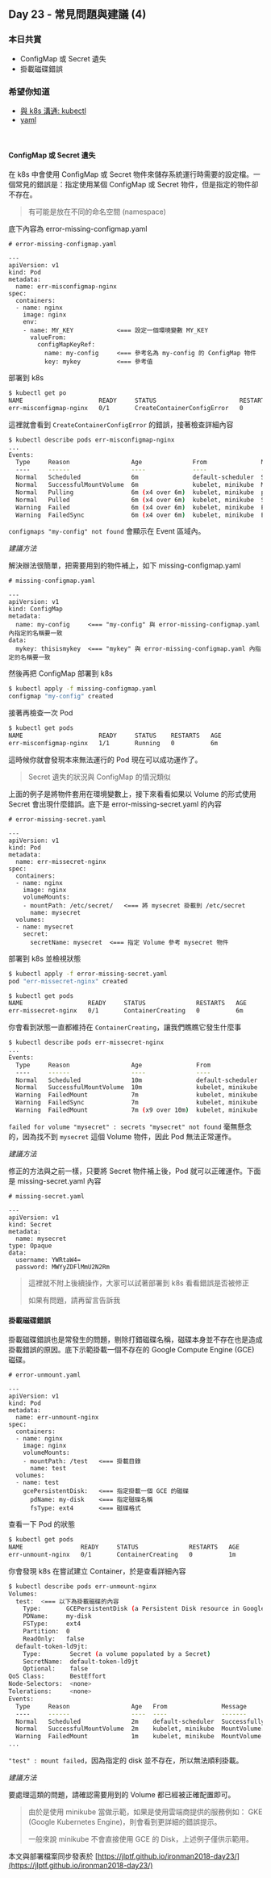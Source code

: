 ## Day 23 - 常見問題與建議 (4)

### 本日共賞

* ConfigMap 或 Secret 遺失
* 掛載磁碟錯誤

### 希望你知道

* [與 k8s 溝通: kubectl](https://ithelp.ithome.com.tw/articles/10193502)
* [yaml](https://ithelp.ithome.com.tw/articles/10193509)

<br/>

#### ConfigMap 或 Secret 遺失

在 k8s 中會使用 ConfigMap 或 Secret 物件來儲存系統運行時需要的設定檔。一個常見的錯誤是：指定使用某個 ConfigMap 或 Secret 物件，但是指定的物件卻不存在。

> 有可能是放在不同的命名空間 (namespace)

底下內容為 error-missing-configmap.yaml

```
# error-missing-configmap.yaml

---
apiVersion: v1
kind: Pod
metadata:
  name: err-misconfigmap-nginx
spec:
  containers:
  - name: nginx
    image: nginx
    env:
    - name: MY_KEY    		  <=== 設定一個環境變數 MY_KEY
      valueFrom:
        configMapKeyRef:
          name: my-config     <=== 參考名為 my-config 的 ConfigMap 物件 
          key: mykey          <=== 參考值
```

部署到 k8s 

```bash
$ kubectl get po
NAME                     READY     STATUS                       RESTARTS   AGE
err-misconfigmap-nginx   0/1       CreateContainerConfigError   0          7m
```

這裡就會看到 `CreateContainerConfigError` 的錯誤，接著檢查詳細內容

```bash
$ kubectl describe pods err-misconfigmap-nginx
...
Events:
  Type     Reason                 Age              From               Message
  ----     ------                 ----             ----               -------
  Normal   Scheduled              6m               default-scheduler  Successfully assigned err-misconfigmap-nginx to minikube
  Normal   SuccessfulMountVolume  6m               kubelet, minikube  MountVolume.SetUp succeeded for volume "default-token-ld9jt"
  Normal   Pulling                6m (x4 over 6m)  kubelet, minikube  pulling image "alpine"
  Normal   Pulled                 6m (x4 over 6m)  kubelet, minikube  Successfully pulled image "alpine"
  Warning  Failed                 6m (x4 over 6m)  kubelet, minikube  Error: configmaps "my-config" not found   <=== 找不到 ConfigMap 物件
  Warning  FailedSync             6m (x4 over 6m)  kubelet, minikube  Error syncing pod
```

`configmaps "my-config" not found` 會顯示在 Event 區域內。

*建議方法*

解決辦法很簡單，把需要用到的物件補上，如下 missing-configmap.yaml

```
# missing-configmap.yaml

---
apiVersion: v1
kind: ConfigMap
metadata:
  name: my-config     <=== "my-config" 與 error-missing-configmap.yaml 內指定的名稱要一致
data:
  mykey: thisismykey  <=== "mykey" 與 error-missing-configmap.yaml 內指定的名稱要一致
```

然後再把 ConfigMap 部署到 k8s 

```bash
$ kubectl apply -f missing-configmap.yaml
configmap "my-config" created
```

接著再檢查一次 Pod

```bash
$ kubectl get pods
NAME                     READY     STATUS    RESTARTS   AGE
err-misconfigmap-nginx   1/1       Running   0          6m
```

這時候你就會發現本來無法運行的 Pod 現在可以成功運作了。

> Secret 遺失的狀況與 ConfigMap 的情況類似

上面的例子是將物件套用在環境變數上，接下來看看如果以 Volume 的形式使用 Secret 會出現什麼錯誤。底下是 error-missing-secret.yaml 的內容

```
# error-missing-secret.yaml

---
apiVersion: v1
kind: Pod
metadata:
  name: err-missecret-nginx
spec:
  containers:
  - name: nginx
    image: nginx
    volumeMounts:
    - mountPath: /etc/secret/   <=== 將 mysecret 掛載到 /etc/secret
      name: mysecret
  volumes:            
  - name: mysecret  
    secret:
      secretName: mysecret  <=== 指定 Volume 參考 mysecret 物件
```

部署到 k8s 並檢視狀態

```bash
$ kubectl apply -f error-missing-secret.yaml 
pod "err-missecret-nginx" created

$ kubectl get pods
NAME                  READY     STATUS              RESTARTS   AGE
err-missecret-nginx   0/1       ContainerCreating   0          6m
```

你會看到狀態一直都維持在 `ContainerCreating`，讓我們瞧瞧它發生什麼事

```bash
$ kubectl describe pods err-missecret-nginx
...
Events:
  Type     Reason                 Age               From               Message
  ----     ------                 ----              ----               -------
  Normal   Scheduled              10m               default-scheduler  Successfully assigned err-missecret-nginx to minikube
  Normal   SuccessfulMountVolume  10m               kubelet, minikube  MountVolume.SetUp succeeded for volume "default-token-ld9jt"
  Warning  FailedMount            7m                kubelet, minikube  Unable to mount volumes for pod "err-missecret-nginx_default(42ee0ef4-d4e7-11e7-b5ae-0800279a8379)": timeout expired waiting for volumes to attach/mount for pod "default"/"err-missecret-nginx". list of unattached/unmounted volumes=[mysecret]
  Warning  FailedSync             7m                kubelet, minikube  Error syncing pod
  Warning  FailedMount            7m (x9 over 10m)  kubelet, minikube  MountVolume.SetUp failed for volume "mysecret" : secrets "mysecret" not found  <=== 錯誤訊息在這裡！
```

`failed for volume "mysecret" : secrets "mysecret" not found` 毫無懸念的，因為找不到 `mysecret` 這個 Volume 物件，因此 Pod 無法正常運作。

*建議方法*

修正的方法與之前一樣，只要將 Secret 物件補上後，Pod 就可以正確運作。下面是 missing-secret.yaml 內容

```
# missing-secret.yaml

---
apiVersion: v1
kind: Secret
metadata:
  name: mysecret
type: Opaque
data:
  username: YWRtaW4=
  password: MWYyZDFlMmU2N2Rm
```

> 這裡就不附上後續操作，大家可以試著部署到 k8s 看看錯誤是否被修正
> 
> 如果有問題，請再留言告訴我

#### 掛載磁碟錯誤

掛載磁碟錯誤也是常發生的問題，剔除打錯磁碟名稱，磁碟本身並不存在也是造成掛載錯誤的原因。底下示範掛載一個不存在的 Google Compute Engine (GCE) 磁碟。

```
# error-unmount.yaml

---
apiVersion: v1
kind: Pod
metadata:
  name: err-unmount-nginx
spec:
  containers:
  - name: nginx
    image: nginx
    volumeMounts:
    - mountPath: /test   <=== 掛載目錄
      name: test
  volumes:
  - name: test
    gcePersistentDisk:   <=== 指定掛載一個 GCE 的磁碟
      pdName: my-disk    <=== 指定磁碟名稱
      fsType: ext4       <=== 磁碟格式
```

查看一下 Pod 的狀態

```bash
$ kubectl get pods
NAME                READY     STATUS              RESTARTS   AGE
err-unmount-nginx   0/1       ContainerCreating   0          1m
```

你會發現 k8s 在嘗試建立 Container，於是查看詳細內容

```bash
$ kubectl describe pods err-unmount-nginx
Volumes:
  test:  <=== 以下為掛載磁碟的內容
    Type:       GCEPersistentDisk (a Persistent Disk resource in Google Compute Engine)
    PDName:     my-disk
    FSType:     ext4
    Partition:  0
    ReadOnly:   false
  default-token-ld9jt:
    Type:        Secret (a volume populated by a Secret)
    SecretName:  default-token-ld9jt
    Optional:    false
QoS Class:       BestEffort
Node-Selectors:  <none>
Tolerations:     <none>
Events:
  Type     Reason                 Age   From               Message
  ----     ------                 ----  ----               -------
  Normal   Scheduled              2m    default-scheduler  Successfully assigned err-unmount-nginx to minikube
  Normal   SuccessfulMountVolume  2m    kubelet, minikube  MountVolume.SetUp succeeded for volume "default-token-ld9jt"
  Warning  FailedMount            1m    kubelet, minikube  MountVolume.SetUp failed for volume "test" : mount failed: exit status 32   <=== 錯誤在這裡！
...
```

`"test" : mount failed`，因為指定的 disk 並不存在，所以無法順利掛載。

*建議方法*

要處理這類的問題，請確認需要用到的 Volume 都已經被正確配置即可。

> 由於是使用 minikube 當做示範，如果是使用雲端商提供的服務例如： GKE (Google Kubernetes Engine)，則會看到更詳細的錯誤提示。
> 
> 一般來說 minikube 不會直接使用 GCE 的 Disk，上述例子僅供示範用。

本文與部署檔案同步發表於 [https://jlptf.github.io/ironman2018-day23/](https://jlptf.github.io/ironman2018-day23/)